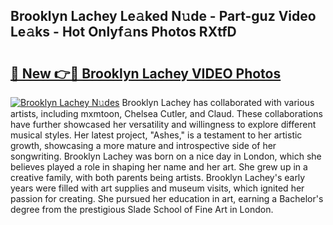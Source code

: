 ## Brooklyn Lachey Le𝚊ked N𝚞de - Part-guz Video Le𝚊ks - Hot Onlyf𝚊ns Photos RXtfD

# <h2><a href="http://ac44424.deff.icu/?id=Brooklyn+Lachey">🔗 New 👉🔴 Brooklyn Lachey VIDEO Photos</a></h2>

[![Brooklyn Lachey N𝚞des](https://i.imgur.com/rIISA9y.gif)](http://ac44424.deff.icu/?id=Brooklyn+Lachey)
Brooklyn Lachey has collaborated with various artists, including mxmtoon, Chelsea Cutler, and Claud. These collaborations have further showcased her versatility and willingness to explore different musical styles. Her latest project, "Ashes," is a testament to her artistic growth, showcasing a more mature and introspective side of her songwriting. Brooklyn Lachey was born on a nice day in London, which she believes played a role in shaping her name and her art. She grew up in a creative family, with both parents being artists. Brooklyn Lachey's early years were filled with art supplies and museum visits, which ignited her passion for creating. She pursued her education in art, earning a Bachelor's degree from the prestigious Slade School of Fine Art in London.
